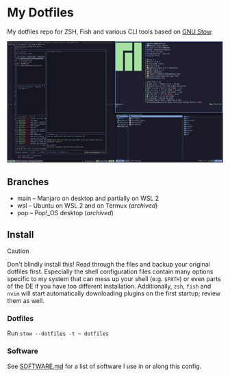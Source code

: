 # My Dotfiles

My dotfiles repo for ZSH, Fish and various CLI tools based on [GNU Stow](https://www.gnu.org/software/stow/).

![preview](./preview.png)

## Branches

- main – Manjaro on desktop and partially on WSL 2
- wsl – Ubuntu on WSL 2 and on Termux (_archived_)
- pop – Pop!\_OS desktop (_archived_)

## Install

> [!CAUTION]
> Don't blindly install this! Read through the files and backup your original
> dotfiles first. Especially the shell configuration files contain many options
> specific to my system that can mess up your shell (e.g. `$PATH`) or even parts
> of the DE if you have too different installation. Additionally, `zsh`, `fish`
> and `nvim` will start automatically downloading plugins on the first startup;
> review them as well.

### Dotfiles

Run `stow --dotfiles -t ~ dotfiles`

### Software

See [SOFTWARE.md](SOFTWARE.md) for a list of software I use in or along this config.
